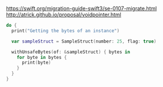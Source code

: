 https://swift.org/migration-guide-swift3/se-0107-migrate.html
http://atrick.github.io/proposal/voidpointer.html


```swift
do {
  print("Getting the bytes of an instance")

  var sampleStruct = SampleStruct(number: 25, flag: true)

  withUnsafeBytes(of: &sampleStruct) { bytes in
    for byte in bytes {
      print(byte)
    }
  }
}
```
